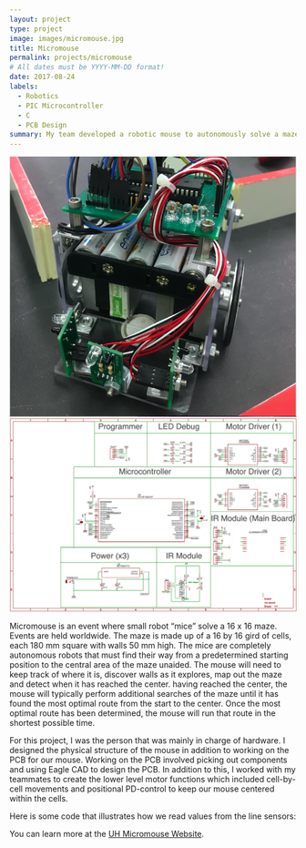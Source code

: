 ```yaml
---
layout: project
type: project
image: images/micromouse.jpg
title: Micromouse
permalink: projects/micromouse
# All dates must be YYYY-MM-DD format!
date: 2017-08-24
labels:
  - Robotics
  - PIC Microcontroller
  - C
  - PCB Design
summary: My team developed a robotic mouse to autonomously solve a maze. 
---
```


  <img class="ui image" src="../images/Micromouse - Robot.png">
  <img class="ui image" src="../images/Micromouse - Schematic.png">

Micromouse is an event where small robot “mice” solve a 16 x 16 maze.  Events are held worldwide.  The maze is made up of a 16 by 16 gird of cells, each 180 mm square with walls 50 mm high.  The mice are completely autonomous robots that must find their way from a predetermined starting position to the central area of the maze unaided.  The mouse will need to keep track of where it is, discover walls as it explores, map out the maze and detect when it has reached the center.  having reached the center, the mouse will typically perform additional searches of the maze until it has found the most optimal route from the start to the center.  Once the most optimal route has been determined, the mouse will run that route in the shortest possible time.

For this project, I was the person that was mainly in charge of hardware. I designed the physical structure of the mouse in addition to working on the PCB for our mouse. Working on the PCB involved picking out components and using Eagle CAD to design the PCB. In addition to this, I worked with my teammates to create the lower level motor functions which included cell-by-cell movements and positional PD-control to keep our mouse centered within the cells.  

Here is some code that illustrates how we read values from the line sensors:



You can learn more at the [UH Micromouse Website](http://www-ee.eng.hawaii.edu/~mmouse/about.html).



